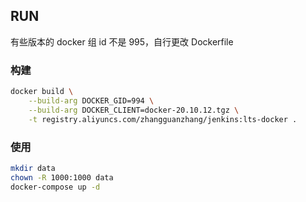 
## RUN

有些版本的 docker 组 id 不是 995，自行更改 Dockerfile

### 构建

```bash
docker build \
    --build-arg DOCKER_GID=994 \
    --build-arg DOCKER_CLIENT=docker-20.10.12.tgz \
    -t registry.aliyuncs.com/zhangguanzhang/jenkins:lts-docker .
```

### 使用

```bash
mkdir data
chown -R 1000:1000 data
docker-compose up -d
```

